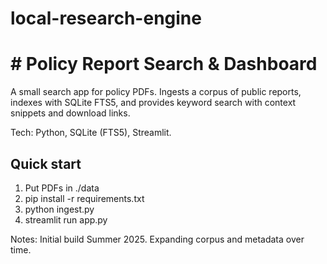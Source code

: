 # local-research-engine
# # Policy Report Search & Dashboard
A small search app for policy PDFs. Ingests a corpus of public reports, indexes with SQLite FTS5, and provides keyword search with context snippets and download links.

Tech: Python, SQLite (FTS5), Streamlit.

## Quick start
1) Put PDFs in ./data
2) pip install -r requirements.txt
3) python ingest.py
4) streamlit run app.py

Notes: Initial build Summer 2025. Expanding corpus and metadata over time.
